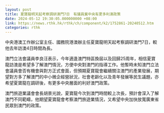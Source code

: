 ```yaml
---
layout: post
title: 夏寶龍明天起考察調研澳門7日　有議員冀中央有更多利澳政策
date: 2024-05-12 19:30:05.000000000 +08:00
link: https://news.rthk.hk/rthk/ch/component/k2/1752861-20240512.htm
categories: rthk
---
```


中央港澳工作辦公室主任、國務院港澳辦主任夏寶龍明天起考察調研澳門7日，較他去年訪澳4日時間為長。

澳門立法會議員李良汪表示，今年適逢澳門特區換屆以及回歸25周年，相信夏寶龍訪澳是希望多了解澳門情況，方便中央對澳門的指導工作。他暫時未知澳門立法會議員會否有機會與對方正式會面，但預期夏寶龍會繼續關注澳門的產業發展，期望對方多了解澳門的中小微企經營狀況，社會老齡化以及青年發展等民生議題，亦希望夏寶龍在調研後，有更多中央層面的利好澳門政策。

澳門旅遊業議會會長胡景光說，夏寶龍今次到澳門時間較上次長，預計會深入了解澳門不同範疇，他期望夏寶龍會考察澳門旅遊業情況，又希望中央加快放寬廣東省民眾到澳門的政策。
